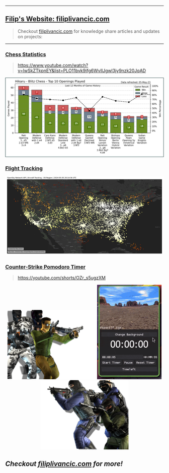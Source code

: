 -----------------------------------------------------------------------------------------
## **[Filip's Website: filiplivancic.com](https://filiplivancic.com)**

> Checkout [filiplivancic.com](https://filiplivancic.com) for knowledge share articles and updates on projects:

-----------------------------------------------------------------------------------------

### [Chess Statistics](https://github.com/Filpill/chess_analysis)
 > https://www.youtube.com/watch?v=lwSkZTkpnEY&list=PLO11bvk9ifg6WvIlJgwl3jy9nzk20JqAD

 <p align = center>
 <img src="https://github.com/Filpill/chess_analysis/blob/main/diagrams/analysis/top_openings.png" alt="drawing" width="1000"/>
 </p>

### [Flight Tracking](https://github.com/Filpill/flight_tracking)
 <p align = center>
 <img src="https://raw.githubusercontent.com/Filpill/flight_tracking/main/data/samples/scatter_kde_sample.jpg" alt="drawing" width="1000"/>
 </p>

### [Counter-Strike Pomodoro Timer](https://github.com/Filpill/hl-vox-timeleft)
> https://youtube.com/shorts/OZr_s5ugzXM

<p align="center">
  <img src="https://raw.githubusercontent.com/Filpill/hl-vox-timeleft/refs/heads/main/assets/img/model/t-squad.png" alt="T Squad" height="220"/>
  <img src="https://raw.githubusercontent.com/Filpill/hl-vox-timeleft/refs/heads/main/assets/gif/hl-timer1.gif" alt="HL Timer" height="300"/>
  <img src="https://raw.githubusercontent.com/Filpill/hl-vox-timeleft/refs/heads/main/assets/img/model/ct-squad.png" alt="CT Squad" height="220"/>
</p>                                                                                                                        


***Checkout [filiplivancic.com](https://filiplivancic.com) for more!***
-----------------------------------------------------------------------------------------
